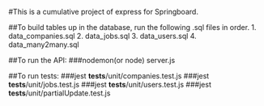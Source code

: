 #This is a cumulative project of express for Springboard.

##To build tables up in the database, run the following .sql files in order.
    1. data_companies.sql
    2. data_jobs.sql
    3. data_users.sql
    4. data_many2many.sql

##To run the API:
    ###nodemon(or node) server.js

##To run tests:
    ###jest __tests__/unit/companies.test.js
    ###jest __tests__/unit/jobs.test.js
    ###jest __tests__/unit/users.test.js
    ###jest __tests__/unit/partialUpdate.test.js


